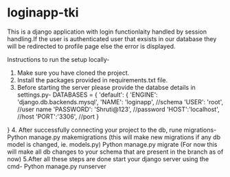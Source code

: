 # loginapp-tki
This is a django application with login functionlaity handled by session handling.If the user is authenticated user that exsists in our database they will be redirected to profile page else the error is displayed.

 Instructions to run the setup locally-
1. Make sure you have cloned the project.
2. Install the packages provided in requirements.txt file.
3. Before starting the server please provide the databse details in settings.py-
 DATABASES = {
  'default': {
      'ENGINE': 'django.db.backends.mysql',
      'NAME': 'loginapp', //schema
      'USER': 'root', //user name
      'PASSWORD': 'Shruti@123', //password
      'HOST':'localhost', //host
      'PORT':'3306', //port
  }

 }
 4. After successfully connecting your project to the db, rune migrations-
Python manage.py makemigrations (this will make new migrations if any db model is changed, ie. models.py)
Python manage.py migrate (For now this will make all db changes to your schema that are present in the branch as of now)
5.After all these steps are done start your django server using the cmd- Python manage.py runserver
